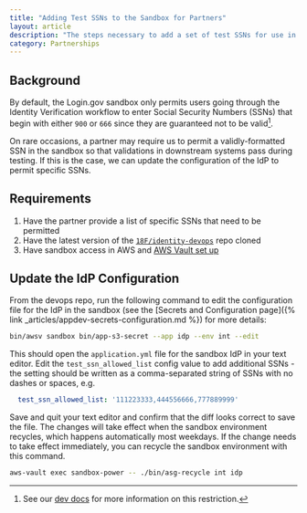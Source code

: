 ```yaml
---
title: "Adding Test SSNs to the Sandbox for Partners"
layout: article
description: "The steps necessary to add a set of test SSNs for use in the sandbox that don't meet the default format requirements."
category: Partnerships
---
```


## Background

By default, the Login.gov sandbox only permits users going through the Identity Verification workflow to enter Social Security Numbers (SSNs) that begin with either `900` or `666` since they are guaranteed not to be valid[^1].

On rare occasions, a partner may require us to permit a validly-formatted SSN in the sandbox so that validations in downstream systems pass during testing. If this is the case, we can update the configuration of the IdP to permit specific SSNs.

## Requirements

1. Have the partner provide a list of specific SSNs that need to be permitted
2. Have the latest version of the [`18F/identity-devops`](https://github.com/18F/identity-devops) repo cloned
2. Have sandbox access in AWS and [AWS Vault set up](https://gitlab.login.gov/lg/identity-devops/-/wikis/Setting-Up-AWS-Vault)

## Update the IdP Configuration

From the devops repo, run the following command to edit the configuration file for the IdP in the sandbox (see the [Secrets and Configuration page]({% link _articles/appdev-secrets-configuration.md %}) for more details:

```sh
bin/awsv sandbox bin/app-s3-secret --app idp --env int --edit
```

This should open the `application.yml` file for the sandbox IdP in your text editor. Edit the `test_ssn_allowed_list` config value to add additional SSNs - the setting should be written as a comma-separated string of SSNs with no dashes or spaces, e.g.

```yaml
  test_ssn_allowed_list: '111223333,444556666,777889999'
```

Save and quit your text editor and confirm that the diff looks correct to save the file. The changes will take effect when the sandbox environment recycles, which happens automatically most weekdays. If the change needs to take effect immediately, you can recycle the sandbox environment with this command.

```sh
aws-vault exec sandbox-power -- ./bin/asg-recycle int idp
```

[^1]: See our [dev docs](https://developers.login.gov/testing/#personal-information-verification) for more information on this restriction.

